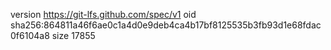version https://git-lfs.github.com/spec/v1
oid sha256:864811a46f6ae0c1a4d0e9deb4ca4b17bf8125535b3fb93d1e68fdac0f6104a8
size 17855
